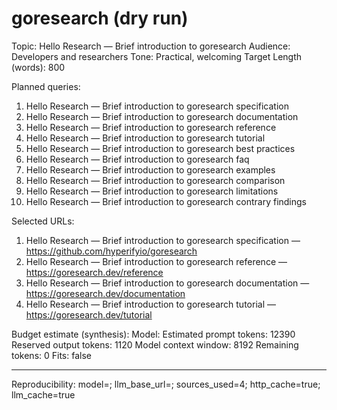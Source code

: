 # goresearch (dry run)

Topic: Hello Research — Brief introduction to goresearch
Audience: Developers and researchers
Tone: Practical, welcoming
Target Length (words): 800

Planned queries:
1. Hello Research — Brief introduction to goresearch specification
2. Hello Research — Brief introduction to goresearch documentation
3. Hello Research — Brief introduction to goresearch reference
4. Hello Research — Brief introduction to goresearch tutorial
5. Hello Research — Brief introduction to goresearch best practices
6. Hello Research — Brief introduction to goresearch faq
7. Hello Research — Brief introduction to goresearch examples
8. Hello Research — Brief introduction to goresearch comparison
9. Hello Research — Brief introduction to goresearch limitations
10. Hello Research — Brief introduction to goresearch contrary findings

Selected URLs:
1. Hello Research — Brief introduction to goresearch specification — https://github.com/hyperifyio/goresearch
2. Hello Research — Brief introduction to goresearch reference — https://goresearch.dev/reference
3. Hello Research — Brief introduction to goresearch documentation — https://goresearch.dev/documentation
4. Hello Research — Brief introduction to goresearch tutorial — https://goresearch.dev/tutorial

Budget estimate (synthesis):
Model: 
Estimated prompt tokens: 12390
Reserved output tokens: 1120
Model context window: 8192
Remaining tokens: 0
Fits: false


---
Reproducibility: model=; llm_base_url=; sources_used=4; http_cache=true; llm_cache=true
